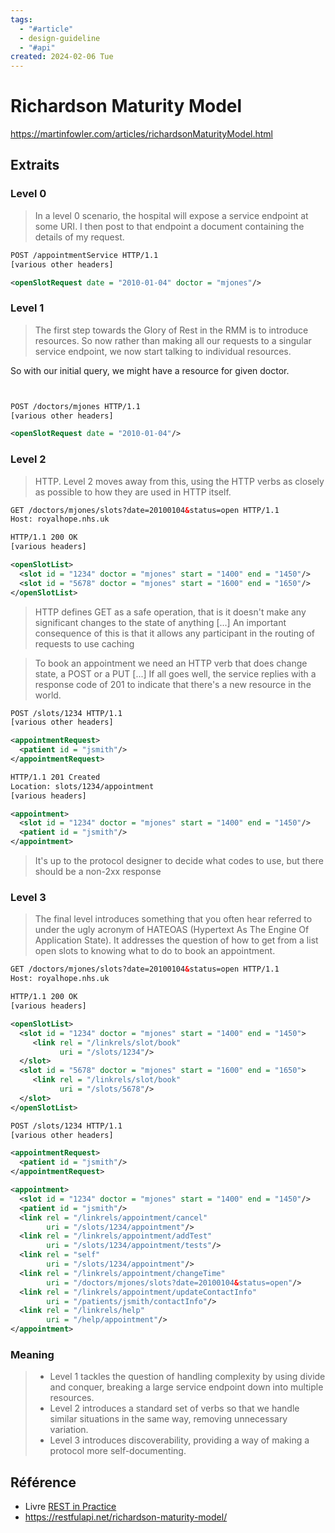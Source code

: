 ```yaml
---
tags:
  - "#article"
  - design-guideline
  - "#api"
created: 2024-02-06 Tue
---
```


# Richardson Maturity Model
https://martinfowler.com/articles/richardsonMaturityModel.html

## Extraits

### Level 0
> In a level 0 scenario, the hospital will expose a service endpoint at some URI. I then post to that endpoint a document containing the details of my request.

```XML
POST /appointmentService HTTP/1.1
[various other headers]

<openSlotRequest date = "2010-01-04" doctor = "mjones"/>
```
### Level 1
> The first step towards the Glory of Rest in the RMM is to introduce resources. So now rather than making all our requests to a singular service endpoint, we now start talking to individual resources.

So with our initial query, we might have a resource for given doctor.
```xml


POST /doctors/mjones HTTP/1.1
[various other headers]

<openSlotRequest date = "2010-01-04"/>
```
### Level 2
> HTTP. Level 2 moves away from this, using the HTTP verbs as closely as possible to how they are used in HTTP itself.

```xml
GET /doctors/mjones/slots?date=20100104&status=open HTTP/1.1
Host: royalhope.nhs.uk

HTTP/1.1 200 OK
[various headers]

<openSlotList>
  <slot id = "1234" doctor = "mjones" start = "1400" end = "1450"/>
  <slot id = "5678" doctor = "mjones" start = "1600" end = "1650"/>
</openSlotList>
```

> HTTP defines GET as a safe operation, that is it doesn't make any significant changes to the state of anything
> \[...]
> An important consequence of this is that it allows any participant in the routing of requests to use caching

> To book an appointment we need an HTTP verb that does change state, a POST or a PUT
> \[...]
> If all goes well, the service replies with a response code of 201 to indicate that there's a new resource in the world.

```xml
POST /slots/1234 HTTP/1.1
[various other headers]

<appointmentRequest>
  <patient id = "jsmith"/>
</appointmentRequest>

HTTP/1.1 201 Created
Location: slots/1234/appointment
[various headers]

<appointment>
  <slot id = "1234" doctor = "mjones" start = "1400" end = "1450"/>
  <patient id = "jsmith"/>
</appointment>
```

> It's up to the protocol designer to decide what codes to use, but there should be a non-2xx response

### Level 3
> The final level introduces something that you often hear referred to under the ugly acronym of HATEOAS (Hypertext As The Engine Of Application State). It addresses the question of how to get from a list open slots to knowing what to do to book an appointment.

```xml
GET /doctors/mjones/slots?date=20100104&status=open HTTP/1.1
Host: royalhope.nhs.uk

HTTP/1.1 200 OK
[various headers]

<openSlotList>
  <slot id = "1234" doctor = "mjones" start = "1400" end = "1450">
     <link rel = "/linkrels/slot/book" 
           uri = "/slots/1234"/>
  </slot>
  <slot id = "5678" doctor = "mjones" start = "1600" end = "1650">
     <link rel = "/linkrels/slot/book" 
           uri = "/slots/5678"/>
  </slot>
</openSlotList>
```

```xml
POST /slots/1234 HTTP/1.1
[various other headers]

<appointmentRequest>
  <patient id = "jsmith"/>
</appointmentRequest>

<appointment>
  <slot id = "1234" doctor = "mjones" start = "1400" end = "1450"/>
  <patient id = "jsmith"/>
  <link rel = "/linkrels/appointment/cancel"
        uri = "/slots/1234/appointment"/>
  <link rel = "/linkrels/appointment/addTest"
        uri = "/slots/1234/appointment/tests"/>
  <link rel = "self"
        uri = "/slots/1234/appointment"/>
  <link rel = "/linkrels/appointment/changeTime"
        uri = "/doctors/mjones/slots?date=20100104&status=open"/>
  <link rel = "/linkrels/appointment/updateContactInfo"
        uri = "/patients/jsmith/contactInfo"/>
  <link rel = "/linkrels/help"
        uri = "/help/appointment"/>
</appointment>
```

### Meaning
> - Level 1 tackles the question of handling complexity by using divide and conquer, breaking a large service endpoint down into multiple resources.
> - Level 2 introduces a standard set of verbs so that we handle similar situations in the same way, removing unnecessary variation.
> - Level 3 introduces discoverability, providing a way of making a protocol more self-documenting.
## Référence
* Livre [REST in Practice](https://www.amazon.ca/REST-Practice-Hypermedia-Systems-Architecture/dp/0596805829/ref=tmm_pap_swatch_0?_encoding=UTF8&qid=1707235059&sr=8-1)
* https://restfulapi.net/richardson-maturity-model/